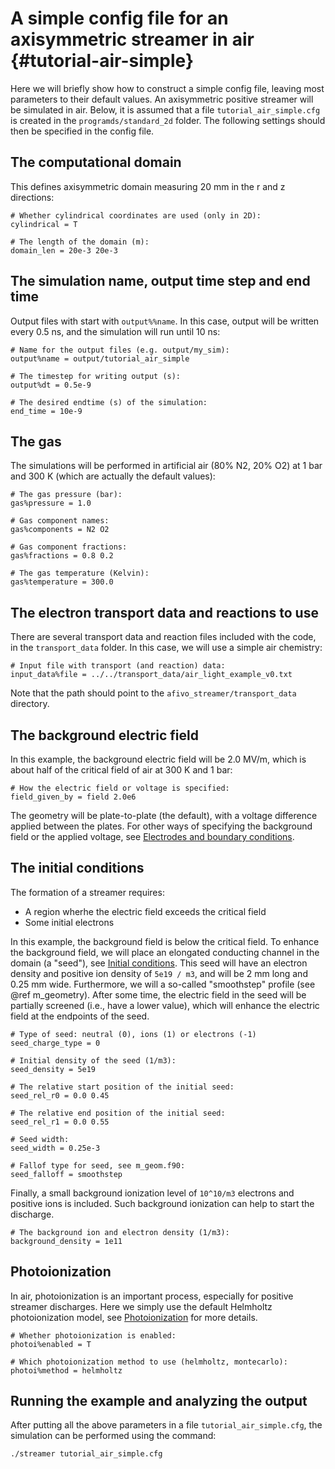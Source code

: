# A simple config file for an axisymmetric streamer in air  {#tutorial-air-simple}

Here we will briefly show how to construct a simple config file, leaving most parameters to their default values. An axisymmetric positive streamer will be simulated in air. Below, it is assumed that a file `tutorial_air_simple.cfg` is created in the `programds/standard_2d` folder. The following settings should then be specified in the config file.

## The computational domain

This defines axisymmetric domain measuring 20 mm in the r and z directions:

    # Whether cylindrical coordinates are used (only in 2D):
    cylindrical = T

    # The length of the domain (m):
    domain_len = 20e-3 20e-3

## The simulation name, output time step and end time

Output files with start with `output%%name`. In this case, output will be written every 0.5 ns, and the simulation will run until 10 ns:

    # Name for the output files (e.g. output/my_sim):
    output%name = output/tutorial_air_simple

    # The timestep for writing output (s):
    output%dt = 0.5e-9

    # The desired endtime (s) of the simulation:
    end_time = 10e-9

## The gas

The simulations will be performed in artificial air (80% N2, 20% O2) at 1 bar and 300 K (which are actually the default values):

    # The gas pressure (bar):
    gas%pressure = 1.0

    # Gas component names:
    gas%components = N2 O2

    # Gas component fractions:
    gas%fractions = 0.8 0.2

    # The gas temperature (Kelvin):
    gas%temperature = 300.0

## The electron transport data and reactions to use

There are several transport data and reaction files included with the code, in the `transport_data` folder. In this case, we will use a simple air chemistry:

    # Input file with transport (and reaction) data:
    input_data%file = ../../transport_data/air_light_example_v0.txt

Note that the path should point to the `afivo_streamer/transport_data` directory.

## The background electric field

In this example, the background electric field will be 2.0 MV/m, which is about half of the critical field of air at 300 K and 1 bar:

    # How the electric field or voltage is specified:
    field_given_by = field 2.0e6

The geometry will be plate-to-plate (the default), with a voltage difference applied between the plates.
For other ways of specifying the background field or the applied voltage, see [Electrodes and boundary conditions](documentation/electrodes_bc.md).

## The initial conditions

The formation of a streamer requires:

* A region wherhe the electric field exceeds the critical field
* Some initial electrons

In this example, the background field is below the critical field. To enhance the background field, we will place an elongated conducting channel in the domain (a "seed"), see [Initial conditions](documentation/initial_conditions.md). This seed will have an electron density and positive ion density of `5e19 / m3`, and will be 2 mm long and 0.25 mm wide. Furthermore, we will a so-called "smoothstep" profile (see @ref m_geometry). After some time, the electric field in the seed will be partially screened (i.e., have a lower value), which will enhance the electric field at the endpoints of the seed.

    # Type of seed: neutral (0), ions (1) or electrons (-1)
    seed_charge_type = 0

    # Initial density of the seed (1/m3):
    seed_density = 5e19

    # The relative start position of the initial seed:
    seed_rel_r0 = 0.0 0.45

    # The relative end position of the initial seed:
    seed_rel_r1 = 0.0 0.55

    # Seed width:
    seed_width = 0.25e-3

    # Fallof type for seed, see m_geom.f90:
    seed_falloff = smoothstep

Finally, a small background ionization level of `10^10/m3` electrons and positive ions is included. Such background ionization can help to start the discharge.

    # The background ion and electron density (1/m3):
    background_density = 1e11

## Photoionization

In air, photoionization is an important process, especially for positive streamer discharges. Here we simply use the default Helmholtz photoionization model, see [Photoionization](documentation/photoionization.md) for more details.

    # Whether photoionization is enabled:
    photoi%enabled = T

    # Which photoionization method to use (helmholtz, montecarlo):
    photoi%method = helmholtz

## Running the example and analyzing the output

After putting all the above parameters in a file `tutorial_air_simple.cfg`, the simulation can be performed using the command:

    ./streamer tutorial_air_simple.cfg
